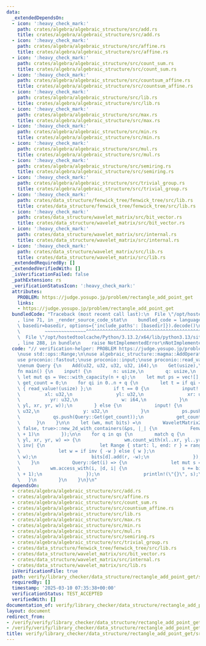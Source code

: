```yaml
---
data:
  _extendedDependsOn:
  - icon: ':heavy_check_mark:'
    path: crates/algebra/algebraic_structure/src/add.rs
    title: crates/algebra/algebraic_structure/src/add.rs
  - icon: ':heavy_check_mark:'
    path: crates/algebra/algebraic_structure/src/affine.rs
    title: crates/algebra/algebraic_structure/src/affine.rs
  - icon: ':heavy_check_mark:'
    path: crates/algebra/algebraic_structure/src/count_sum.rs
    title: crates/algebra/algebraic_structure/src/count_sum.rs
  - icon: ':heavy_check_mark:'
    path: crates/algebra/algebraic_structure/src/countsum_affine.rs
    title: crates/algebra/algebraic_structure/src/countsum_affine.rs
  - icon: ':heavy_check_mark:'
    path: crates/algebra/algebraic_structure/src/lib.rs
    title: crates/algebra/algebraic_structure/src/lib.rs
  - icon: ':heavy_check_mark:'
    path: crates/algebra/algebraic_structure/src/max.rs
    title: crates/algebra/algebraic_structure/src/max.rs
  - icon: ':heavy_check_mark:'
    path: crates/algebra/algebraic_structure/src/min.rs
    title: crates/algebra/algebraic_structure/src/min.rs
  - icon: ':heavy_check_mark:'
    path: crates/algebra/algebraic_structure/src/mul.rs
    title: crates/algebra/algebraic_structure/src/mul.rs
  - icon: ':heavy_check_mark:'
    path: crates/algebra/algebraic_structure/src/semiring.rs
    title: crates/algebra/algebraic_structure/src/semiring.rs
  - icon: ':heavy_check_mark:'
    path: crates/algebra/algebraic_structure/src/trivial_group.rs
    title: crates/algebra/algebraic_structure/src/trivial_group.rs
  - icon: ':heavy_check_mark:'
    path: crates/data_structure/fenwick_tree/fenwick_tree/src/lib.rs
    title: crates/data_structure/fenwick_tree/fenwick_tree/src/lib.rs
  - icon: ':heavy_check_mark:'
    path: crates/data_structure/wavelet_matrix/src/bit_vector.rs
    title: crates/data_structure/wavelet_matrix/src/bit_vector.rs
  - icon: ':heavy_check_mark:'
    path: crates/data_structure/wavelet_matrix/src/internal.rs
    title: crates/data_structure/wavelet_matrix/src/internal.rs
  - icon: ':heavy_check_mark:'
    path: crates/data_structure/wavelet_matrix/src/lib.rs
    title: crates/data_structure/wavelet_matrix/src/lib.rs
  _extendedRequiredBy: []
  _extendedVerifiedWith: []
  _isVerificationFailed: false
  _pathExtension: rs
  _verificationStatusIcon: ':heavy_check_mark:'
  attributes:
    PROBLEM: https://judge.yosupo.jp/problem/rectangle_add_point_get
    links:
    - https://judge.yosupo.jp/problem/rectangle_add_point_get
  bundledCode: "Traceback (most recent call last):\n  File \"/opt/hostedtoolcache/Python/3.13.2/x64/lib/python3.13/site-packages/onlinejudge_verify/documentation/build.py\"\
    , line 71, in _render_source_code_stat\n    bundled_code = language.bundle(stat.path,\
    \ basedir=basedir, options={'include_paths': [basedir]}).decode()\n          \
    \         ~~~~~~~~~~~~~~~^^^^^^^^^^^^^^^^^^^^^^^^^^^^^^^^^^^^^^^^^^^^^^^^^^^^^^^^^^^^^^^^^^\n\
    \  File \"/opt/hostedtoolcache/Python/3.13.2/x64/lib/python3.13/site-packages/onlinejudge_verify/languages/rust.py\"\
    , line 288, in bundle\n    raise NotImplementedError\nNotImplementedError\n"
  code: "// verification-helper: PROBLEM https://judge.yosupo.jp/problem/rectangle_add_point_get\n\
    \nuse std::ops::Range;\n\nuse algebraic_structure::magma::AddOperator;\nuse fenwick_tree::FenwickTree;\n\
    use proconio::fastout;\nuse proconio::input;\nuse proconio::read_value;\nuse wavelet_matrix::WaveletMatrix2D;\n\
    \nenum Query {\n    Add(u32, u32, u32, u32, i64),\n    Get(usize),\n}\n\n#[fastout]\n\
    fn main() {\n    input! {\n        n: usize,\n        q: usize,\n    }\n\n   \
    \ let mut qs = Vec::with_capacity(n + q);\n    let mut ps = vec![];\n    let mut\
    \ get_count = 0;\n    for qi in 0..n + q {\n        let t = if qi < n { 0 } else\
    \ { read_value!(usize) };\n        if t == 0 {\n            input! {\n       \
    \         xl: u32,\n                yl: u32,\n                xr: u32,\n     \
    \           yr: u32,\n                w: i64,\n            }\n            qs.push(Query::Add(xl,\
    \ yl, xr, yr, w));\n        } else {\n            input! {\n                x:\
    \ u32,\n                y: u32,\n            }\n            ps.push((x, y));\n\
    \            qs.push(Query::Get(get_count));\n            get_count += 1;\n  \
    \      }\n    }\n\n    let (wm, mut bits) =\n        WaveletMatrix2D::<_, _, false,\
    \ false, true>::new_2d_with_containers(&ps, |_| {\n            FenwickTree::<AddOperator<i64>>::new(ps.len()\
    \ + 1)\n        });\n\n    for q in qs {\n        match q {\n            Query::Add(xl,\
    \ yl, xr, yr, w) => {\n                wm.count_with(xl..xr, yl..yr, |d, range,\
    \ inv| {\n                    let Range { start: l, end: r } = range;\n      \
    \              let w = if inv { -w } else { w };\n                    bits[d].add(l,\
    \ w);\n                    bits[d].add(r, -w);\n                });\n        \
    \    }\n            Query::Get(i) => {\n                let mut s = 0;\n     \
    \           wm.access_with(i, |d, i| {\n                    s += bits[d].fold_prefix(i\
    \ + 1);\n                });\n                println!(\"{}\", s);\n         \
    \   }\n        }\n    }\n}\n"
  dependsOn:
  - crates/algebra/algebraic_structure/src/add.rs
  - crates/algebra/algebraic_structure/src/affine.rs
  - crates/algebra/algebraic_structure/src/count_sum.rs
  - crates/algebra/algebraic_structure/src/countsum_affine.rs
  - crates/algebra/algebraic_structure/src/lib.rs
  - crates/algebra/algebraic_structure/src/max.rs
  - crates/algebra/algebraic_structure/src/min.rs
  - crates/algebra/algebraic_structure/src/mul.rs
  - crates/algebra/algebraic_structure/src/semiring.rs
  - crates/algebra/algebraic_structure/src/trivial_group.rs
  - crates/data_structure/fenwick_tree/fenwick_tree/src/lib.rs
  - crates/data_structure/wavelet_matrix/src/bit_vector.rs
  - crates/data_structure/wavelet_matrix/src/internal.rs
  - crates/data_structure/wavelet_matrix/src/lib.rs
  isVerificationFile: true
  path: verify/library_checker/data_structure/rectangle_add_point_get/src/main.rs
  requiredBy: []
  timestamp: '2025-03-10 07:35:38+00:00'
  verificationStatus: TEST_ACCEPTED
  verifiedWith: []
documentation_of: verify/library_checker/data_structure/rectangle_add_point_get/src/main.rs
layout: document
redirect_from:
- /verify/verify/library_checker/data_structure/rectangle_add_point_get/src/main.rs
- /verify/verify/library_checker/data_structure/rectangle_add_point_get/src/main.rs.html
title: verify/library_checker/data_structure/rectangle_add_point_get/src/main.rs
---
```

